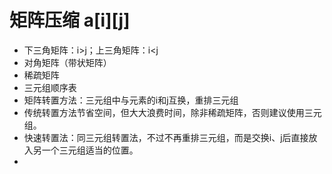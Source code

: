 # **矩阵压缩 a[i][j]**
- 下三角矩阵：i>j；上三角矩阵：i<j
- 对角矩阵（带状矩阵）
- 稀疏矩阵
- 三元组顺序表
- 矩阵转置方法：三元组中与元素的i和j互换，重排三元组
- 传统转置方法节省空间，但大大浪费时间，除非稀疏矩阵，否则建议使用三元组。
- 快速转置法：同三元组转置法，不过不再重排三元组，而是交换i、j后直接放入另一个三元组适当的位置。
- 